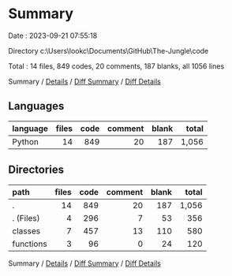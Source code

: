 # Summary

Date : 2023-09-21 07:55:18

Directory c:\\Users\\lookc\\Documents\\GitHub\\The-Jungle\\code

Total : 14 files,  849 codes, 20 comments, 187 blanks, all 1056 lines

Summary / [Details](details.md) / [Diff Summary](diff.md) / [Diff Details](diff-details.md)

## Languages
| language | files | code | comment | blank | total |
| :--- | ---: | ---: | ---: | ---: | ---: |
| Python | 14 | 849 | 20 | 187 | 1,056 |

## Directories
| path | files | code | comment | blank | total |
| :--- | ---: | ---: | ---: | ---: | ---: |
| . | 14 | 849 | 20 | 187 | 1,056 |
| . (Files) | 4 | 296 | 7 | 53 | 356 |
| classes | 7 | 457 | 13 | 110 | 580 |
| functions | 3 | 96 | 0 | 24 | 120 |

Summary / [Details](details.md) / [Diff Summary](diff.md) / [Diff Details](diff-details.md)